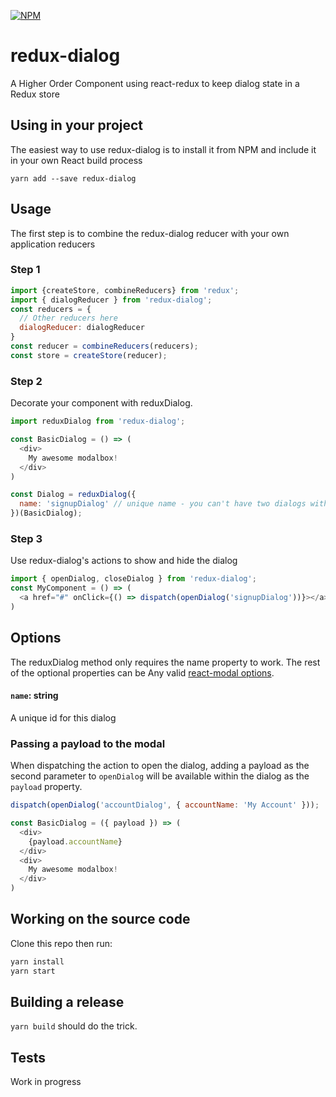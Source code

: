 [![NPM](https://img.shields.io/npm/v/redux-dialog.svg)](https://www.npmjs.com/package/redux-dialog)
# redux-dialog

A Higher Order Component using react-redux to keep dialog state in a Redux store

## Using in your project

The easiest way to use redux-dialog is to install it from NPM and include it in your own React build process

```yarn add --save redux-dialog```

## Usage

The first step is to combine the redux-dialog reducer with your own application reducers

### Step 1
```js
import {createStore, combineReducers} from 'redux';
import { dialogReducer } from 'redux-dialog';
const reducers = {
  // Other reducers here
  dialogReducer: dialogReducer
}
const reducer = combineReducers(reducers);
const store = createStore(reducer);
```

### Step 2

Decorate your component with reduxDialog.
```js
import reduxDialog from 'redux-dialog';

const BasicDialog = () => (
  <div>
    My awesome modalbox!
  </div>
)

const Dialog = reduxDialog({
  name: 'signupDialog' // unique name - you can't have two dialogs with the same name
})(BasicDialog);
```

### Step 3

Use redux-dialog's actions to show and hide the dialog
```js
import { openDialog, closeDialog } from 'redux-dialog';
const MyComponent = () => (
  <a href="#" onClick={() => dispatch(openDialog('signupDialog'))}></a>
)
```

## Options

The reduxDialog method only requires the name property to work. The rest of the optional properties can be Any valid [react-modal options](https://reactcommunity.org/react-modal/).
#### `name`: string
A unique id for this dialog

### Passing a payload to the modal

When dispatching the action to open the dialog, adding a payload as the second parameter to `openDialog` will be available within the dialog as the `payload` property.
```js
dispatch(openDialog('accountDialog', { accountName: 'My Account' }));

const BasicDialog = ({ payload }) => (
  <div>
    {payload.accountName}
  </div>
  <div>
    My awesome modalbox!
  </div>
)
```


## Working on the source code

Clone this repo then run:
```javascript
yarn install
yarn start
```

## Building a release

`yarn build` should do the trick.

## Tests
Work in progress
